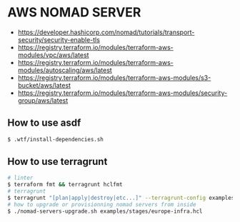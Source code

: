 # AWS NOMAD SERVER

* https://developer.hashicorp.com/nomad/tutorials/transport-security/security-enable-tls
* https://registry.terraform.io/modules/terraform-aws-modules/vpc/aws/latest
* https://registry.terraform.io/modules/terraform-aws-modules/autoscaling/aws/latest
* https://registry.terraform.io/modules/terraform-aws-modules/s3-bucket/aws/latest
* https://registry.terraform.io/modules/terraform-aws-modules/security-group/aws/latest

## How to use asdf

```sh
$ .wtf/install-dependencies.sh
```

## How to use terragrunt

```sh
# linter
$ terraform fmt && terragrunt hclfmt
# terragrunt
$ terragrunt "[plan|apply|destroy|etc...]" --terragrunt-config examples/stages/europe-infra.hcl
# how to upgrade or provisionning nomad servers from inside
$ ./nomad-servers-upgrade.sh examples/stages/europe-infra.hcl
```